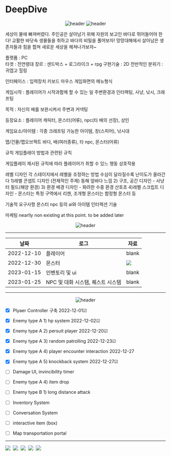 # DeepDive

<div align="center">
  
![header](https://capsule-render.vercel.app/api?type=waving&height=250&color=00ffff&text=DeepDive&fontColor=ffffff)
![header](https://capsule-render.vercel.app/api?type=rect&height=50&color=ebf3f5&text=기획서&fontColor=000000&fontSize=20)

  <div align="left">

세상이 물에 빠져버렸다. 주인공은 살아남기 위해 자원의 보고인 바다로 뛰어들어야 한다! 교활한 바닷속 생물들을 취하고 바다의 비밀을 풀어보자!
망망대해에서 살아남은 생존자들과 힘을 합쳐 새로운 세상을 헤쳐나가보자~
    
플랫폼 : PC  
타겟 : 전연령대
장르 : 샌드박스 + 로그라이크 + rpg
구현기술 : 2D
전반적인 분위기 : 귀엽고 힐링

인터페이스 :
입력장치 키보드 마우스
게임화면의 메뉴형식

게임시작 : 플레이어가 시작과함께 할 수 있는 일
주변환경과 인터랙팅, 사냥, 낚시, 크래프팅

목적 : 자신의 배를 보완시켜서 주변과 커넥팅

등장요소 : 플레이어 캐릭터, 몬스터(어류), npc(타 배의 선장), 상인

게임요소/아이템 : 각종 크래프팅 가능한 아이템, 창(스피어), 낚시대

맵/건물/맵오브젝트
바다, 배(여러종류), 타 npc, 몬스터(어류)

규칙
게임플레이 방법과 관련된 규칙

게임플레이
제시된 규칙에 따라 플레이어가 취할 수 있느 행동
상호작용

레벨 디자인
각 스테이지에서 레벨을 조정하는 방법
수심이 달라질수록 난이도가 올라간다
  1)레벨 콘셉트 디자인 (전체적인 주제) 동해 앞바다 느낌
  2) 구조, 공간 디자인 - 사냥터 필드(해양 환경)
  3) 환경 배경 디자인 - 화려한 수중 환경 산호초
  4)레벨 스크립트 디자인 - 몬스터는 특정 구역에서 리젠, 조개형 몬스터는 함정형 몬스터 등

기술적 요구사항
몬스터 npc 등의 ai와 아이템 인터렉션 기술

마케팅
nearlly non existing at this point. to be added later
  <div align="center">

![header](https://capsule-render.vercel.app/api?type=rect&height=50&color=ebf3f5&text=플랜&fontColor=000000&fontSize=20)

---
|날짜|로그|자료|
|---|---------|----|
|2022-12-10|플레이어|blank|
|2022-12-30|몬스터|<img src=https://user-images.githubusercontent.com/109887066/209662009-50948254-c251-48eb-a3e5-f4f0337b4e38.gif>|
|2023-01-15|인벤토리 및 ui|blank|
|2023-01-25|NPC 및 대화 시스템, 퀘스트 시스템|blank|
    

---
    
![header](https://capsule-render.vercel.app/api?type=rect&height=50&color=ebf3f5&text=진척도&fontColor=000000&fontSize=20)
 
</div>

- [x] Plyaer Controller 구축 2022-12-01☑
- [x] Enemy type A 1) hp system 2022-12-02☑
- [x] Enemy type A 2) persuit player 2022-12-20☑
- [x] Enemy type A 3) random patrolling 2022-12-23☑
- [x] Enemy type A 4) player encounter interaction 2022-12-27
- [x] Enemy type A 5) knockback system 2022-12-27☑
- [ ] Damage UI, invincibility timer 

- [ ] Enemy type A 4) item drop 
- [ ] Enemy type B 1) long distance attack
- [ ] Inventory System
- [ ] Conversation System
- [ ] interactive item (box)
- [ ] Map transportation portal
---
<p align = "left">
<img src="https://img.shields.io/badge/Unity-000000?style=flat-square&logo=Unity&logoColor=white"/></a>&nbsp
<img src="https://img.shields.io/badge/C Sharp-239120?style=flat-square&logo=C Sharp&logoColor=white"/></a>&nbsp
<img src="https://img.shields.io/badge/Aseprite-7D929E?style=flat-square&logo=Aseprite&logoColor=white"/></a>&nbsp
<img src="https://img.shields.io/badge/Visual Studio Code-007ACC?style=flat-square&logo=Visual Studio Code&logoColor=white"/></a>&nbsp
<img src="https://img.shields.io/badge/Visual-Studio-5C2D91?style=flat-square&logo=Visual-Studio&logoColor=white"/></a>&nbsp<br>
</p>
